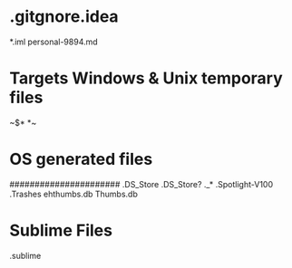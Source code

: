 # .gitgnore.idea
*.iml
personal-9894.md

# Targets Windows & Unix temporary files
~$*
*~

# OS generated files #
######################
.DS_Store
.DS_Store?
._*
.Spotlight-V100
.Trashes
ehthumbs.db
Thumbs.db

# Sublime Files
.sublime
